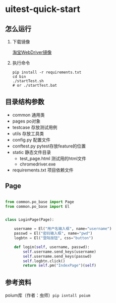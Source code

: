 # uitest-quick-start

## 怎么运行

1. 下载镜像

    [淘宝WebDriver镜像](http://npm.taobao.org/mirrors/chromedriver/)
    
2. 执行命令

    ```shell script
    pip install -r requirements.txt
    cd bin
    ./startTest.sh
    # or ./startTest.bat
    ```

## 目录结构参数

- common 通用类
- pages po对象
- testcase 存放测试用例
- utils 存放工具类
- config.py 配置文件
- conftest.py pytest存放feature的位置
- static 静态文件目录
    - test_page.html 测试用的html文件
    - chromedriver.exe
- requirements.txt 项目依赖文件

## Page

```python

from common.po_base import Page
from common.po_base import El


class LoginPage(Page):

    username = El("用户名输入框", name="username")
    passwd = El("密码输入框", name="pwd")
    logbtn = El("登陆按钮", css="button")

    def login(self, username, passwd):
        self.username.send_keys(username)
        self.username.send_keys(passwd)
        self.logbtn.click()
        return self.pm("IndexPage")(self)

```

## 参考资料

poium库（作者：虫师）`pip isntall poium`


